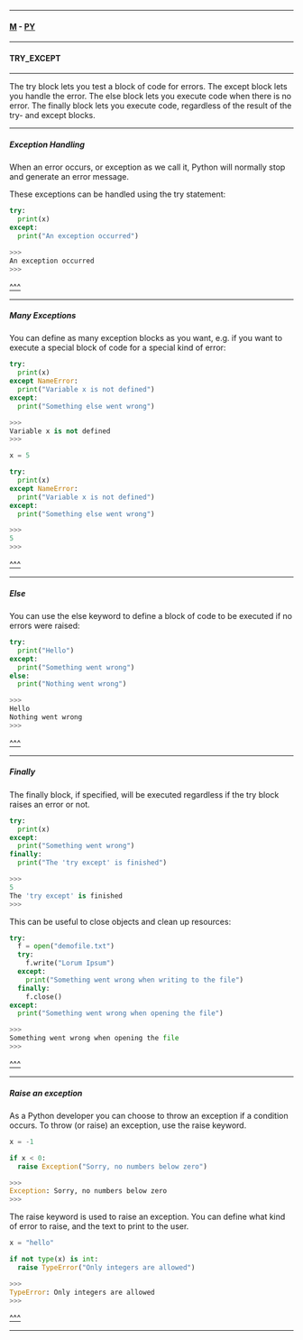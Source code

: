 
---

#### [M](https://github.com/ttltrk/TTT/blob/master/menu.md) - [PY](https://github.com/ttltrk/TTT/blob/master/PY/PY.md)

---

#### TRY_EXCEPT

---

The try block lets you test a block of code for errors.
The except block lets you handle the error.
The else block lets you execute code when there is no error.
The finally block lets you execute code, regardless of the result of the try- and except blocks.

---

##### Exception Handling

When an error occurs, or exception as we call it, Python will normally stop and generate an error message.

These exceptions can be handled using the try statement:

```py
try:
  print(x)
except:
  print("An exception occurred")

>>>
An exception occurred
>>>
```

[^^^](#TRY_EXCEPT)

---

##### Many Exceptions

You can define as many exception blocks as you want, e.g. if you want to execute a special block of code for a special kind of error:

```py
try:
  print(x)
except NameError:
  print("Variable x is not defined")
except:
  print("Something else went wrong")

>>>
Variable x is not defined
>>>

x = 5

try:
  print(x)
except NameError:
  print("Variable x is not defined")
except:
  print("Something else went wrong")

>>>
5
>>>
```

[^^^](#TRY_EXCEPT)

---

##### Else

You can use the else keyword to define a block of code to be executed if no errors were raised:

```py
try:
  print("Hello")
except:
  print("Something went wrong")
else:
  print("Nothing went wrong")

>>>
Hello
Nothing went wrong
>>>
```

[^^^](#TRY_EXCEPT)

---

##### Finally

The finally block, if specified, will be executed regardless if the try block raises an error or not.

```py
try:
  print(x)
except:
  print("Something went wrong")
finally:
  print("The 'try except' is finished")

>>>
5
The 'try except' is finished
>>>
```

This can be useful to close objects and clean up resources:

```py
try:
  f = open("demofile.txt")
  try:
    f.write("Lorum Ipsum")
  except:
    print("Something went wrong when writing to the file")
  finally:
    f.close()
except:
  print("Something went wrong when opening the file")

>>>
Something went wrong when opening the file
>>>
```

[^^^](#TRY_EXCEPT)

---

##### Raise an exception

As a Python developer you can choose to throw an exception if a condition occurs.
To throw (or raise) an exception, use the raise keyword.

```py
x = -1

if x < 0:
  raise Exception("Sorry, no numbers below zero")

>>>
Exception: Sorry, no numbers below zero
>>>
```

The raise keyword is used to raise an exception.
You can define what kind of error to raise, and the text to print to the user.

```py
x = "hello"

if not type(x) is int:
  raise TypeError("Only integers are allowed")

>>>
TypeError: Only integers are allowed
>>>
```

[^^^](#TRY_EXCEPT)

---
